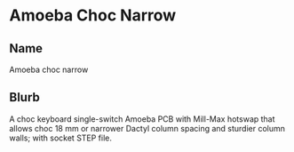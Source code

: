 
# Amoeba Choc Narrow

## Name 

Amoeba choc narrow

## Blurb
A choc keyboard single-switch Amoeba PCB with Mill-Max hotswap that 
  allows choc 18 mm or narrower Dactyl column spacing
  and sturdier column walls; with socket STEP file.

